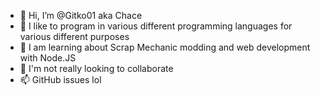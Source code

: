 - 👋 Hi, I’m @Gitko01 aka Chace
- 👀 I like to program in various different programming languages for various different purposes
- 🌱 I am learning about Scrap Mechanic modding and web development with Node.JS
- 💞️ I'm not really looking to collaborate
- 📫 GitHub issues lol

<!---
Gitko01/Gitko01 is a ✨ special ✨ repository because its `README.md` (this file) appears on your GitHub profile.
You can click the Preview link to take a look at your changes.
--->
